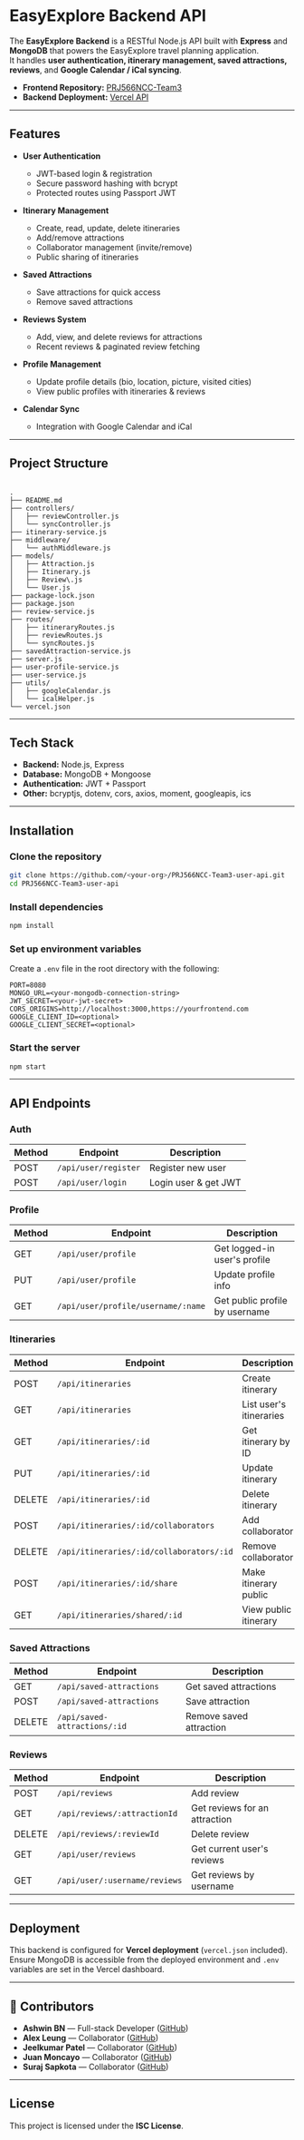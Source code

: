 # EasyExplore Backend API

The **EasyExplore Backend** is a RESTful Node.js API built with **Express** and **MongoDB** that powers the EasyExplore travel planning application.  
It handles **user authentication, itinerary management, saved attractions, reviews**, and **Google Calendar / iCal syncing**.

- **Frontend Repository:** [PRJ566NCC-Team3](https://github.com/Ashwin-BN/PRJ566NCC-Team3)  
- **Backend Deployment:** [Vercel API](https://prj-566-ncc-team3-user-api.vercel.app/)

---

## Features

- **User Authentication**  
  - JWT-based login & registration  
  - Secure password hashing with bcrypt  
  - Protected routes using Passport JWT  

- **Itinerary Management**  
  - Create, read, update, delete itineraries  
  - Add/remove attractions  
  - Collaborator management (invite/remove)  
  - Public sharing of itineraries  

- **Saved Attractions**  
  - Save attractions for quick access  
  - Remove saved attractions  

- **Reviews System**  
  - Add, view, and delete reviews for attractions  
  - Recent reviews & paginated review fetching  

- **Profile Management**  
  - Update profile details (bio, location, picture, visited cities)  
  - View public profiles with itineraries & reviews  

- **Calendar Sync**  
  - Integration with Google Calendar and iCal  

---

## Project Structure

```

.
├── README.md
├── controllers/
│   ├── reviewController.js
│   └── syncController.js
├── itinerary-service.js
├── middleware/
│   └── authMiddleware.js
├── models/
│   ├── Attraction.js
│   ├── Itinerary.js
│   ├── Review\.js
│   └── User.js
├── package-lock.json
├── package.json
├── review-service.js
├── routes/
│   ├── itineraryRoutes.js
│   ├── reviewRoutes.js
│   └── syncRoutes.js
├── savedAttraction-service.js
├── server.js
├── user-profile-service.js
├── user-service.js
├── utils/
│   ├── googleCalendar.js
│   └── icalHelper.js
└── vercel.json

````

---

## Tech Stack

- **Backend:** Node.js, Express  
- **Database:** MongoDB + Mongoose  
- **Authentication:** JWT + Passport  
- **Other:** bcryptjs, dotenv, cors, axios, moment, googleapis, ics  

---

## Installation

### Clone the repository
```bash
git clone https://github.com/<your-org>/PRJ566NCC-Team3-user-api.git
cd PRJ566NCC-Team3-user-api
````

### Install dependencies

```bash
npm install
```

### Set up environment variables

Create a `.env` file in the root directory with the following:

```env
PORT=8080
MONGO_URL=<your-mongodb-connection-string>
JWT_SECRET=<your-jwt-secret>
CORS_ORIGINS=http://localhost:3000,https://yourfrontend.com
GOOGLE_CLIENT_ID=<optional>
GOOGLE_CLIENT_SECRET=<optional>
```

### Start the server

```bash
npm start
```

---

## API Endpoints

### **Auth**

| Method | Endpoint             | Description          |
| ------ | -------------------- | -------------------- |
| POST   | `/api/user/register` | Register new user    |
| POST   | `/api/user/login`    | Login user & get JWT |

### **Profile**

| Method | Endpoint                           | Description                    |
| ------ | ---------------------------------- | ------------------------------ |
| GET    | `/api/user/profile`                | Get logged-in user's profile   |
| PUT    | `/api/user/profile`                | Update profile info            |
| GET    | `/api/user/profile/username/:name` | Get public profile by username |

### **Itineraries**

| Method | Endpoint                                 | Description             |
| ------ | ---------------------------------------- | ----------------------- |
| POST   | `/api/itineraries`                       | Create itinerary        |
| GET    | `/api/itineraries`                       | List user's itineraries |
| GET    | `/api/itineraries/:id`                   | Get itinerary by ID     |
| PUT    | `/api/itineraries/:id`                   | Update itinerary        |
| DELETE | `/api/itineraries/:id`                   | Delete itinerary        |
| POST   | `/api/itineraries/:id/collaborators`     | Add collaborator        |
| DELETE | `/api/itineraries/:id/collaborators/:id` | Remove collaborator     |
| POST   | `/api/itineraries/:id/share`             | Make itinerary public   |
| GET    | `/api/itineraries/shared/:id`            | View public itinerary   |

### **Saved Attractions**

| Method | Endpoint                     | Description             |
| ------ | ---------------------------- | ----------------------- |
| GET    | `/api/saved-attractions`     | Get saved attractions   |
| POST   | `/api/saved-attractions`     | Save attraction         |
| DELETE | `/api/saved-attractions/:id` | Remove saved attraction |

### **Reviews**

| Method | Endpoint                      | Description                   |
| ------ | ----------------------------- | ----------------------------- |
| POST   | `/api/reviews`                | Add review                    |
| GET    | `/api/reviews/:attractionId`  | Get reviews for an attraction |
| DELETE | `/api/reviews/:reviewId`      | Delete review                 |
| GET    | `/api/user/reviews`           | Get current user's reviews    |
| GET    | `/api/user/:username/reviews` | Get reviews by username       |

---

## Deployment

This backend is configured for **Vercel deployment** (`vercel.json` included).
Ensure MongoDB is accessible from the deployed environment and `.env` variables are set in the Vercel dashboard.

---

## 👥 Contributors

* **Ashwin BN** — Full-stack Developer ([GitHub](https://github.com/Ashwin-BN))
* **Alex Leung** — Collaborator ([GitHub](https://github.com/Alex-Leungg))
* **Jeelkumar Patel** — Collaborator ([GitHub](https://github.com/jeelpatel22))
* **Juan Moncayo** — Collaborator ([GitHub](https://github.com/Juancinn))
* **Suraj Sapkota** — Collaborator ([GitHub](https://github.com/surajsapkota))

---

## License

This project is licensed under the **ISC License**.
